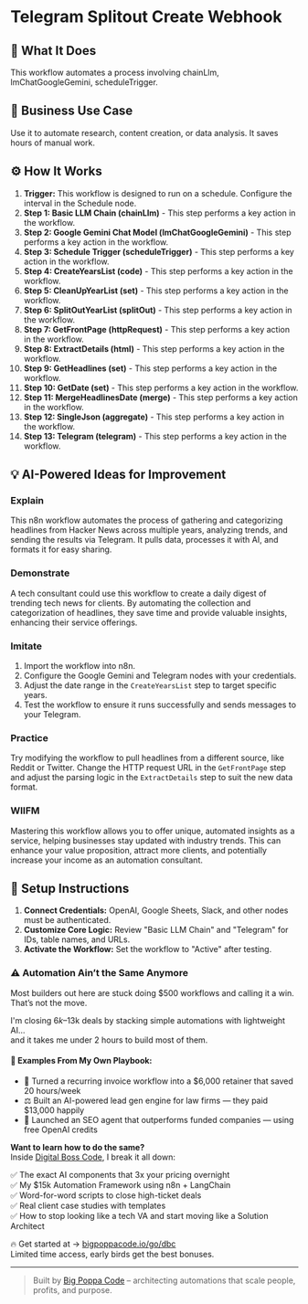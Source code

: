 # Telegram Splitout Create Webhook

## 🚀 What It Does
This workflow automates a process involving chainLlm, lmChatGoogleGemini, scheduleTrigger.

## 💼 Business Use Case
Use it to automate research, content creation, or data analysis. It saves hours of manual work.

## ⚙️ How It Works
1.  **Trigger:** This workflow is designed to run on a schedule. Configure the interval in the Schedule node.
2. **Step 1: Basic LLM Chain (chainLlm)** - This step performs a key action in the workflow.
3. **Step 2: Google Gemini Chat Model (lmChatGoogleGemini)** - This step performs a key action in the workflow.
4. **Step 3: Schedule Trigger (scheduleTrigger)** - This step performs a key action in the workflow.
5. **Step 4: CreateYearsList (code)** - This step performs a key action in the workflow.
6. **Step 5: CleanUpYearList (set)** - This step performs a key action in the workflow.
7. **Step 6: SplitOutYearList (splitOut)** - This step performs a key action in the workflow.
8. **Step 7: GetFrontPage (httpRequest)** - This step performs a key action in the workflow.
9. **Step 8: ExtractDetails (html)** - This step performs a key action in the workflow.
10. **Step 9: GetHeadlines (set)** - This step performs a key action in the workflow.
11. **Step 10: GetDate (set)** - This step performs a key action in the workflow.
12. **Step 11: MergeHeadlinesDate (merge)** - This step performs a key action in the workflow.
13. **Step 12: SingleJson (aggregate)** - This step performs a key action in the workflow.
14. **Step 13: Telegram (telegram)** - This step performs a key action in the workflow.

## 💡 AI-Powered Ideas for Improvement
### Explain
This n8n workflow automates the process of gathering and categorizing headlines from Hacker News across multiple years, analyzing trends, and sending the results via Telegram. It pulls data, processes it with AI, and formats it for easy sharing.

### Demonstrate
A tech consultant could use this workflow to create a daily digest of trending tech news for clients. By automating the collection and categorization of headlines, they save time and provide valuable insights, enhancing their service offerings.

### Imitate
1. Import the workflow into n8n.
2. Configure the Google Gemini and Telegram nodes with your credentials.
3. Adjust the date range in the `CreateYearsList` step to target specific years.
4. Test the workflow to ensure it runs successfully and sends messages to your Telegram.

### Practice
Try modifying the workflow to pull headlines from a different source, like Reddit or Twitter. Change the HTTP request URL in the `GetFrontPage` step and adjust the parsing logic in the `ExtractDetails` step to suit the new data format.

### WIIFM
Mastering this workflow allows you to offer unique, automated insights as a service, helping businesses stay updated with industry trends. This can enhance your value proposition, attract more clients, and potentially increase your income as an automation consultant.

## 🔧 Setup Instructions
1. **Connect Credentials:** OpenAI, Google Sheets, Slack, and other nodes must be authenticated.
2. **Customize Core Logic:** Review "Basic LLM Chain" and "Telegram" for IDs, table names, and URLs.
3. **Activate the Workflow:** Set the workflow to "Active" after testing.

### ⚠️ Automation Ain’t the Same Anymore

Most builders out here are stuck doing $500 workflows and calling it a win.  
That’s not the move.  

I'm closing $6k–$13k deals by stacking simple automations with lightweight AI...  
and it takes me under 2 hours to build most of them.

#### 🧠 Examples From My Own Playbook:
- 🔁 Turned a recurring invoice workflow into a $6,000 retainer that saved 20 hours/week  
- ⚖️ Built an AI-powered lead gen engine for law firms — they paid $13,000 happily  
- 🚀 Launched an SEO agent that outperforms funded companies — using free OpenAI credits  

**Want to learn how to do the same?**  
Inside [Digital Boss Code](https://bigpoppacode.io/go/dbc), I break it all down:

✅ The exact AI components that 3x your pricing overnight  
✅ My $15k Automation Framework using n8n + LangChain  
✅ Word-for-word scripts to close high-ticket deals  
✅ Real client case studies with templates  
✅ How to stop looking like a tech VA and start moving like a Solution Architect  

🔥 Get started at → [bigpoppacode.io/go/dbc](https://bigpoppacode.io/go/dbc)  
Limited time access, early birds get the best bonuses.

---
> Built by [Big Poppa Code](https://bigpoppacode.io) – architecting automations that scale people, profits, and purpose.
